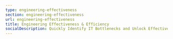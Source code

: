 ```yaml
---
type: engineering-effectiveness
section: engineering-effectiveness
url: engineering-effectiveness
title: Engineering Effectiveness & Efficiency
socialDescription: Quickly Identify IT Bottlenecks and Unlock Effective Collaboration .
---
```

